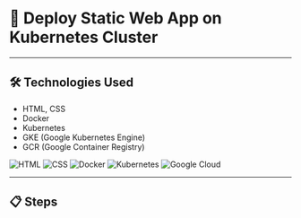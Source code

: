 # 🚀 Deploy Static Web App on Kubernetes Cluster

---

## 🛠 Technologies Used

- HTML, CSS  
- Docker  
- Kubernetes  
- GKE (Google Kubernetes Engine)  
- GCR (Google Container Registry)  

![HTML](https://img.icons8.com/color/48/html-5--v1.png)
![CSS](https://img.icons8.com/color/48/css3.png)
![Docker](https://img.icons8.com/color/48/docker.png)
![Kubernetes](https://img.icons8.com/color/48/kubernetes.png)
![Google Cloud](https://img.icons8.com/color/48/google-cloud.png)

---

## 📋 Steps
<!-- Add your deployment steps here -->
